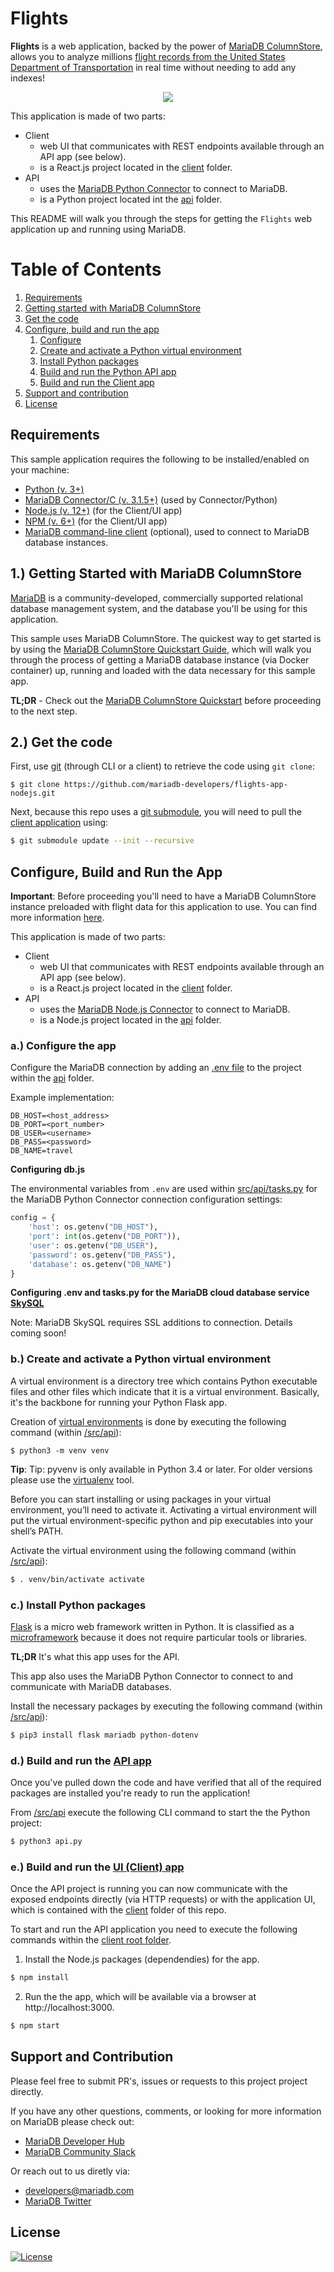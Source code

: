 # Flights

**Flights** is a web application, backed by the power of [MariaDB ColumnStore](https://mariadb.com/docs/features/mariadb-columnstore/), allows you to analyze millions [flight records from the United States Department of Transportation](https://www.transtats.bts.gov/DL_SelectFields.asp?Table_ID=236&DB_Short_Name=On-Time) in real time without needing to add any indexes!

<p align="center" spacing="10">
    <kbd>
        <img src="media/demo.gif" />
    </kbd>
</p>

This application is made of two parts:

* Client
    - web UI that communicates with REST endpoints available through an API app (see below).
    - is a React.js project located in the [client](src/client) folder.
* API
    - uses the [MariaDB Python Connector](https://github.com/mariadb-corporation/mariadb-connector-python) to connect to MariaDB.
    - is a Python project located int the [api](src/api) folder.

This README will walk you through the steps for getting the `Flights` web application up and running using MariaDB.

# Table of Contents
1. [Requirements](#requirements)
2. [Getting started with MariaDB ColumnStore](#mariadb)
3. [Get the code](#code)
3. [Configure, build and run the app](#app)
    1. [Configure](#configure-api-app)
    2. [Create and activate a Python virtual environment](#activate-virtual-env)
    3. [Install Python packages](#install-python-packages)
    4. [Build and run the Python API app](#build-run-api)
    5. [Build and run the Client app](#build-run-client)
4. [Support and contribution](#support-contribution)
5. [License](#license)

## Requirements <a name="requirements"></a>

This sample application requires the following to be installed/enabled on your machine:

* [Python (v. 3+)](https://www.python.org/downloads/)
* [MariaDB Connector/C (v. 3.1.5+)](https://mariadb.com/products/skysql/docs/clients/mariadb-connector-c-for-skysql-services/) (used by Connector/Python)
* [Node.js (v. 12+)](https://nodejs.org/docs/latest-v12.x/api/index.html) (for the Client/UI app)
* [NPM (v. 6+)](https://docs.npmjs.com/) (for the Client/UI app)
* [MariaDB command-line client](https://mariadb.com/products/skysql/docs/clients/mariadb-clients/mariadb-client/) (optional), used to connect to MariaDB database instances.

## 1.) Getting Started with MariaDB ColumnStore <a name="mariadb"></a>

[MariaDB](https://mariadb.com) is a community-developed, commercially supported relational database management system, and the database you'll be using for this application.

This sample uses MariaDB ColumnStore. The quickest way to get started is by using the [MariaDB ColumnStore Quickstart Guide](https://github.com/mariadb-developers/mariadb-columnstore-quickstart), which will walk you through the process of getting a MariaDB database instance (via Docker container) up, running and loaded with the data necessary for this sample app.

**TL;DR** - Check out the [MariaDB ColumnStore Quickstart](https://github.com/mariadb-developers/mariadb-columnstore-quickstart) before proceeding to the next step.

## 2.) Get the code <a name="code"></a>

First, use [git](git-scm.org) (through CLI or a client) to retrieve the code using `git clone`:

```
$ git clone https://github.com/mariadb-developers/flights-app-nodejs.git
```

Next, because this repo uses a [git submodule](https://git-scm.com/book/en/v2/Git-Tools-Submodules), you will need to pull the [client application](https://github.com/mariadb-developers/todo-app-client) using:

```bash
$ git submodule update --init --recursive
```

## Configure, Build and Run the App <a name="app"></a>

**Important**: Before proceeding you'll need to have a MariaDB ColumnStore instance preloaded with flight data for this application to use. You can find more information [here](#mariadb).

This application is made of two parts:

* Client
    - web UI that communicates with REST endpoints available through an API app (see below).
    - is a React.js project located in the [client](src/client) folder.
* API
    - uses the [MariaDB Node.js Connector](https://github.com/mariadb-corporation/mariadb-connector-nodejs) to connect to MariaDB.
    - is a Node.js project located in the [api](src/api) folder.

### a.) Configure the app <a name="configure-api-app"></a>

Configure the MariaDB connection by adding an [.env file](https://pypi.org/project/python-dotenv/) to the project within the [api](src/api) folder.

Example implementation:

```
DB_HOST=<host_address>
DB_PORT=<port_number>
DB_USER=<username>
DB_PASS=<password>
DB_NAME=travel
```

**Configuring db.js**

The environmental variables from `.env` are used within [src/api/tasks.py](src/api/tasks.py) for the MariaDB Python Connector connection configuration settings:

```python
config = {
    'host': os.getenv("DB_HOST"),
    'port': int(os.getenv("DB_PORT")),
    'user': os.getenv("DB_USER"),
    'password': os.getenv("DB_PASS"),
    'database': os.getenv("DB_NAME")
}
```

**Configuring .env and tasks.py for the MariaDB cloud database service [SkySQL](https://mariadb.com/products/skysql/)**

Note: MariaDB SkySQL requires SSL additions to connection. Details coming soon!

### b.) Create and activate a Python virtual environment <a name="activate-virtual-env"></a>

A virtual environment is a directory tree which contains Python executable files and other files which indicate that it is a virtual environment. Basically, it's the backbone for running your Python Flask app.

Creation of [virtual environments](https://docs.python.org/3/library/venv.html?ref=hackernoon.com#venv-def) is done by executing the following command (within [/src/api](src/api)):

```
$ python3 -m venv venv
```

**Tip**: Tip: pyvenv is only available in Python 3.4 or later. For older versions please use the [virtualenv](https://virtualenv.pypa.io/en/latest/) tool. 

Before you can start installing or using packages in your virtual environment, you’ll need to activate it. Activating a virtual environment will put the virtual environment-specific python and pip executables into your shell’s PATH.

Activate the virtual environment using the following command (within [/src/api](src/api)):

```bash
$ . venv/bin/activate activate
```

### c.) Install Python packages <a name="install-python-packages"></a>

[Flask](https://flask.palletsprojects.com/en/1.1.x/?ref=hackernoon.com) is a micro web framework written in Python. It is classified as a [microframework](https://en.wikipedia.org/wiki/Microframework) because it does not require particular tools or libraries. 

**TL;DR** It's what this app uses for the API.

This app also uses the MariaDB Python Connector to connect to and communicate with MariaDB databases. 

Install the necessary packages by executing the following command (within [/src/api](src/api)):

```bash
$ pip3 install flask mariadb python-dotenv
```

### d.) Build and run the [API app](src/api) <a name="build-run-api"></a>

Once you've pulled down the code and have verified that all of the required packages are installed you're ready to run the application! 

From [/src/api](src/api) execute the following CLI command to start the the Python project:

```bash
$ python3 api.py
```
### e.) Build and run the [UI (Client) app](src/client) <a name="build-run-client"></a>

Once the API project is running you can now communicate with the exposed endpoints directly (via HTTP requests) or with the application UI, which is contained with the [client](src/client) folder of this repo.

To start and run the API application you need to execute the following commands within the [client root folder](src/client).

1. Install the Node.js packages (dependendies) for the app.

```bash
$ npm install
```

2. Run the the app, which will be available via a browser at http://localhost:3000.

```bash 
$ npm start
``` 

## Support and Contribution <a name="support-contribution"></a>

Please feel free to submit PR's, issues or requests to this project project directly.

If you have any other questions, comments, or looking for more information on MariaDB please check out:

* [MariaDB Developer Hub](https://mariadb.com/developers)
* [MariaDB Community Slack](https://r.mariadb.com/join-community-slack)

Or reach out to us diretly via:

* [developers@mariadb.com](mailto:developers@mariadb.com)
* [MariaDB Twitter](https://twitter.com/mariadb)

## License <a name="license"></a>
[![License](https://img.shields.io/badge/License-MIT-blue.svg?style=plastic)](https://opensource.org/licenses/MIT)

